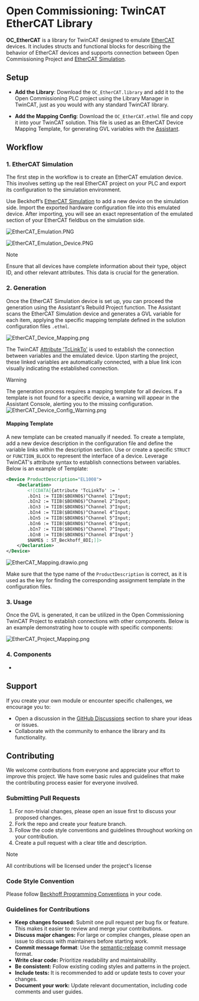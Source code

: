 # Open Commissioning: TwinCAT EtherCAT Library

**OC_EtherCAT** is a library for TwinCAT designed to emulate [EtherCAT](https://www.beckhoff.com/de-de/produkte/i-o/ethercat/#text_bild_1) devices. It includes structs and functional blocks for describing the behavior of EtherCAT devices and supports connection between Open Commissioning Project and [EtherCAT Simulation](https://www.beckhoff.com/de-de/produkte/automation/twincat/texxxx-twincat-3-engineering/te1111.html).

## Setup
+ **Add the Library**: Download the `OC_EtherCAT.library` and add it to the Open Commissioning PLC project using the Library Manager in TwinCAT, just as you would with any standard TwinCAT library.

+ **Add the Mapping Config**: Download the `OC_EtherCAT.ethml` file and copy it into your TwinCAT solution. This file is used as an EtherCAT Device Mapping Template, for generating GVL variables with the [Assistant](https://github.com/OpenCommissioning/OC_Assistant).

## Workflow
### 1. EtherCAT Simulation
The first step in the workflow is to create an EtherCAT emulation device. This involves setting up the real EtherCAT project on your PLC and export its configuration to the simulation environment. 

Use Beckhoff’s [EtherCAT Simulation](https://www.beckhoff.com/de-de/produkte/automation/twincat/texxxx-twincat-3-engineering/te1111.html)  to add a new device on the simulation side. Import the exported hardware configuration file into this emulated device. After importing, you will see an exact representation of the emulated section of your EtherCAT fieldbus on the simulation side.

![EtherCAT_Emulation.PNG](Documentation%2FImages%2FEtherCAT_Emulation.PNG)

![EtherCAT_Emulation_Device.PNG](Documentation%2FImages%2FEtherCAT_Emulation_Device.PNG)

> [!NOTE]  
> Ensure that all devices have complete information about their type, object ID, and other relevant attributes. This data is crucial for the generation.

### 2. Generation
Once the EtherCAT Simulation device is set up, you can proceed the generation using the Assistant's Rebuild Project function. The Assistant scans the EtherCAT Simulation device and generates a GVL variable for each item, applying the specific mapping template defined in the solution configuration files `.ethml`.

![EtherCAT_Device_Mapping.png](Documentation%2FImages%2FEtherCAT_Device_Mapping.png)

The TwinCAT [Attribute 'TcLinkTo'](https://infosys.beckhoff.com/english.php?content=../content/1033/tc3_plc_intro/3107974923.html&id=) is used to establish the connection between variables and the emulated device. Upon starting the project, these linked variables are automatically connected, with a blue link icon visually indicating the established connection.

> [!WARNING]  
> The generation process requires a mapping template for all devices. If a template is not found for a specific device, a warning will appear in the Assistant Console, alerting you to the missing configuration.
> ![EtherCAT_Device_Config_Warning.png](Documentation%2FImages%2FEtherCAT_Device_Config_Warning.png)

#### Mapping Template
A new template can be created manually if needed. To create a template, add a new device description in the configuration file and define the variable links within the description section. Use or create a specific `STRUCT` or `FUNCTION_BLOCK` to represent the interface of a device. Leverage TwinCAT's attribute syntax to establish connections between variables.
Below is an example of Template:

```xml
<Device ProductDescription="EL1008">
    <Declaration>
        <![CDATA[{attribute 'TcLinkTo' := '
        .bIn1 := TIIB($BOXNO$)^Channel 1^Input;
        .bIn2 := TIIB($BOXNO$)^Channel 2^Input;
        .bIn3 := TIIB($BOXNO$)^Channel 3^Input;
        .bIn4 := TIIB($BOXNO$)^Channel 4^Input;
        .bIn5 := TIIB($BOXNO$)^Channel 5^Input;
        .bIn6 := TIIB($BOXNO$)^Channel 6^Input;
        .bIn7 := TIIB($BOXNO$)^Channel 7^Input;
        .bIn8 := TIIB($BOXNO$)^Channel 8^Input'}
        $NAME$ : ST_Beckhoff_8DI;]]>
    </Declaration>
</Device>
```

![EtherCAT_Mapping.drawio.png](Documentation%2FImages%2FEtherCAT_Mapping.drawio.png)

Make sure that the type name of the `ProductDescription` is correct, as it is used as the key for finding the corresponding assignment template in the configuration files.

### 3. Usage
Once the GVL is generated, it can be utilized in the Open Commissioning TwinCAT Project to establish connections with other components. Below is an example demonstrating how to couple with specific components:

![EtherCAT_Project_Mapping.png](Documentation%2FImages%2FEtherCAT_Project_Mapping.png)

### 4. Components
* 

## Support
If you create your own module or encounter specific challenges, we encourage you to:
+ Open a discussion in the [GitHub Discussions](https://github.com/orgs/OpenCommissioning/discussions) section to share your ideas or issues.
+ Collaborate with the community to enhance the library and its functionality.

## Contributing
We welcome contributions from everyone and appreciate your effort to improve this project.
We have some basic rules and guidelines that make the contributing process easier for everyone involved.

### Submitting Pull Requests
1. For non-trivial changes, please open an issue first to discuss your proposed changes.
2. Fork the repo and create your feature branch.
3. Follow the code style conventions and guidelines throughout working on your contribution.
4. Create a pull request with a clear title and description.

> [!NOTE]
> All contributions will be licensed under the project's license

### Code Style Convention
Please follow [Beckhoff Programming Conventions](https://infosys.beckhoff.com/english.php?content=../content/1033/tc3_plc_intro/12049233675.html&id=6398798947359024199) in your code.

### Guidelines for Contributions
- **Keep changes focused:** Submit one pull request per bug fix or feature. This makes it easier to review and merge your contributions.
- **Discuss major changes:** For large or complex changes, please open an issue to discuss with maintainers before starting work.
- **Commit message format**: Use the [semantic-release](https://semantic-release.gitbook.io/semantic-release#commit-message-format) commit message format.
- **Write clear code:** Prioritize readability and maintainability.
- **Be consistent:** Follow existing coding styles and patterns in the project.
- **Include tests:** It is recommended to add or update tests to cover your changes.
- **Document your work:** Update relevant documentation, including code comments and user guides.